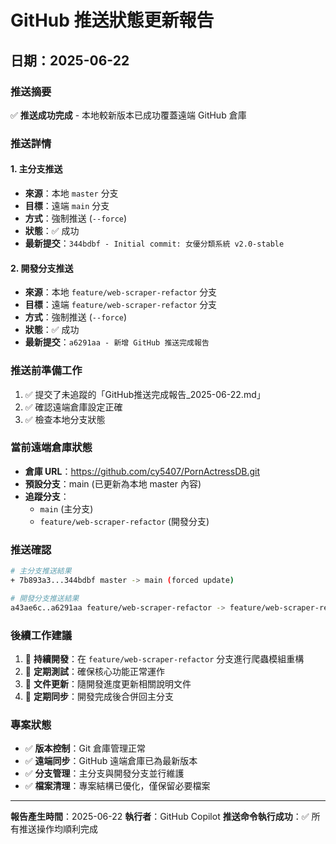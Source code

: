 # GitHub 推送狀態更新報告
## 日期：2025-06-22

### 推送摘要
✅ **推送成功完成** - 本地較新版本已成功覆蓋遠端 GitHub 倉庫

### 推送詳情

#### 1. 主分支推送
- **來源**：本地 `master` 分支
- **目標**：遠端 `main` 分支  
- **方式**：強制推送 (`--force`)
- **狀態**：✅ 成功
- **最新提交**：`344bdbf - Initial commit: 女優分類系統 v2.0-stable`

#### 2. 開發分支推送
- **來源**：本地 `feature/web-scraper-refactor` 分支
- **目標**：遠端 `feature/web-scraper-refactor` 分支
- **方式**：強制推送 (`--force`)  
- **狀態**：✅ 成功
- **最新提交**：`a6291aa - 新增 GitHub 推送完成報告`

### 推送前準備工作
1. ✅ 提交了未追蹤的「GitHub推送完成報告_2025-06-22.md」
2. ✅ 確認遠端倉庫設定正確
3. ✅ 檢查本地分支狀態

### 當前遠端倉庫狀態
- **倉庫 URL**：https://github.com/cy5407/PornActressDB.git
- **預設分支**：main (已更新為本地 master 內容)
- **追蹤分支**：
  - `main` (主分支)
  - `feature/web-scraper-refactor` (開發分支)

### 推送確認
```bash
# 主分支推送結果
+ 7b893a3...344bdbf master -> main (forced update)

# 開發分支推送結果  
a43ae6c..a6291aa feature/web-scraper-refactor -> feature/web-scraper-refactor
```

### 後續工作建議
1. 🔄 **持續開發**：在 `feature/web-scraper-refactor` 分支進行爬蟲模組重構
2. 🧪 **定期測試**：確保核心功能正常運作
3. 📝 **文件更新**：隨開發進度更新相關說明文件
4. 🔄 **定期同步**：開發完成後合併回主分支

### 專案狀態
- ✅ **版本控制**：Git 倉庫管理正常
- ✅ **遠端同步**：GitHub 遠端倉庫已為最新版本
- ✅ **分支管理**：主分支與開發分支並行維護
- ✅ **檔案清理**：專案結構已優化，僅保留必要檔案

---
**報告產生時間**：2025-06-22
**執行者**：GitHub Copilot
**推送命令執行成功**：✅ 所有推送操作均順利完成
